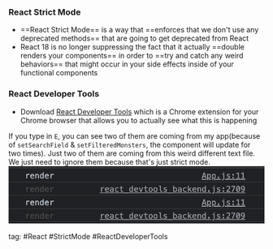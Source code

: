 ### React Strict Mode
- ==React Strict Mode== is a way that ==enforces that we don't use any deprecated methods== that are going to get deprecated from React
- React 18 is no longer suppressing the fact that it actually ==double renders your components== in order to ==try and catch any weird behaviors== that might occur in your side effects inside of your functional components

### React Developer Tools
- Download [React Developer Tools](https://chrome.google.com/webstore/detail/react-developer-tools/fmkadmapgofadopljbjfkapdkoienihi) which is a Chrome extension for your Chrome browser that allows you to actually see what this is happening

If you type in `E`, you can see two of them are coming from my app(because of `setSearchField` & `setFilteredMonsters`, the component will update for two times). 
Just two of them are coming from this weird different text file. We just need to ignore them because that's just strict mode.
![](./photo/Pasted%20image%2020230329162739.png)

tag: #React #StrictMode #ReactDeveloperTools 